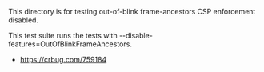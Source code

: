 This directory is for testing out-of-blink frame-ancestors CSP enforcement
disabled.

This test suite runs the tests with --disable-features=OutOfBlinkFrameAncestors.

- https://crbug.com/759184
